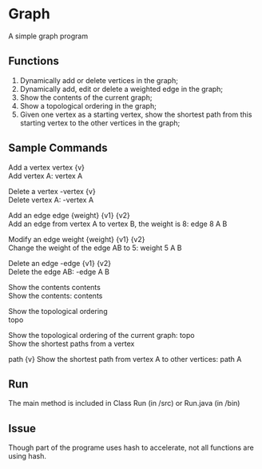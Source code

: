 
# Graph
A simple graph program

## Functions
1.  Dynamically add or delete vertices in the graph; 
2.  Dynamically add, edit or delete a weighted edge in the graph; 
3.  Show the contents of the current graph; 
4.  Show a topological ordering in the graph;
5.  Given one vertex as a starting vertex, show the shortest path from this starting vertex to the other vertices in the graph; 

## Sample Commands
Add a vertex vertex {v}   
Add vertex A: vertex A 

Delete a vertex -vertex {v}   
Delete vertex A: -vertex A 

Add an edge edge {weight} {v1} {v2}   
Add an edge from vertex A to vertex B, the weight is 8: edge 8 A B 

Modify an edge weight {weight} {v1} {v2}  
Change the weight of the edge AB to 5: weight 5 A B 

Delete an edge -edge {v1} {v2}  
Delete the edge AB:  -edge A B 

Show the contents contents   
Show the contents: contents 

Show the topological ordering   
topo 

Show the topological ordering of the current graph:  topo   
Show the shortest paths from a vertex 

path {v} 
Show the shortest path from vertex A to other vertices: path A  

## Run
The main method is included in Class Run (in /src) or Run.java (in /bin)

## Issue
Though part of the programe uses hash to accelerate, not all functions are using hash.
